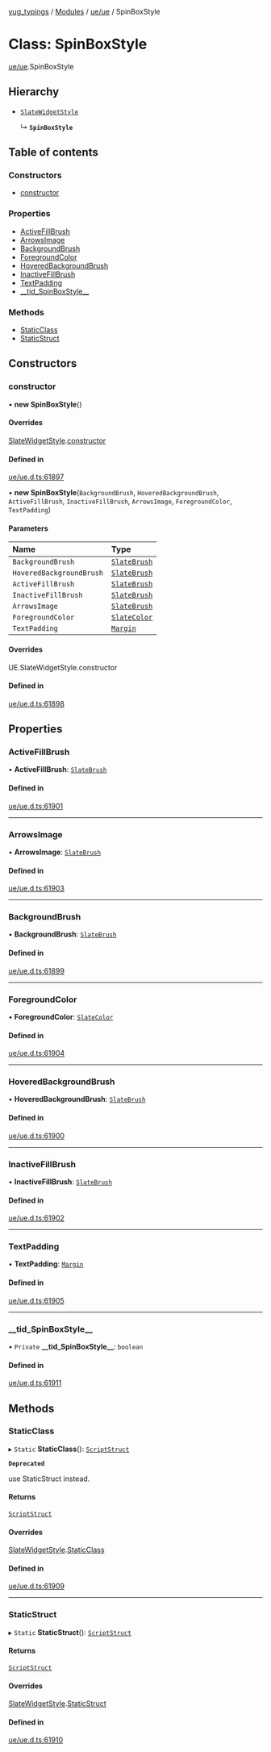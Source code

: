 [yug_typings](../README.md) / [Modules](../modules.md) / [ue/ue](../modules/ue_ue.md) / SpinBoxStyle

# Class: SpinBoxStyle

[ue/ue](../modules/ue_ue.md).SpinBoxStyle

## Hierarchy

- [`SlateWidgetStyle`](ue_ue.SlateWidgetStyle.md)

  ↳ **`SpinBoxStyle`**

## Table of contents

### Constructors

- [constructor](ue_ue.SpinBoxStyle.md#constructor)

### Properties

- [ActiveFillBrush](ue_ue.SpinBoxStyle.md#activefillbrush)
- [ArrowsImage](ue_ue.SpinBoxStyle.md#arrowsimage)
- [BackgroundBrush](ue_ue.SpinBoxStyle.md#backgroundbrush)
- [ForegroundColor](ue_ue.SpinBoxStyle.md#foregroundcolor)
- [HoveredBackgroundBrush](ue_ue.SpinBoxStyle.md#hoveredbackgroundbrush)
- [InactiveFillBrush](ue_ue.SpinBoxStyle.md#inactivefillbrush)
- [TextPadding](ue_ue.SpinBoxStyle.md#textpadding)
- [\_\_tid\_SpinBoxStyle\_\_](ue_ue.SpinBoxStyle.md#__tid_spinboxstyle__)

### Methods

- [StaticClass](ue_ue.SpinBoxStyle.md#staticclass)
- [StaticStruct](ue_ue.SpinBoxStyle.md#staticstruct)

## Constructors

### constructor

• **new SpinBoxStyle**()

#### Overrides

[SlateWidgetStyle](ue_ue.SlateWidgetStyle.md).[constructor](ue_ue.SlateWidgetStyle.md#constructor)

#### Defined in

[ue/ue.d.ts:61897](https://github.com/YugMetaverse/yug_typings/blob/25cad34/ue/ue.d.ts#L61897)

• **new SpinBoxStyle**(`BackgroundBrush`, `HoveredBackgroundBrush`, `ActiveFillBrush`, `InactiveFillBrush`, `ArrowsImage`, `ForegroundColor`, `TextPadding`)

#### Parameters

| Name | Type |
| :------ | :------ |
| `BackgroundBrush` | [`SlateBrush`](ue_ue.SlateBrush.md) |
| `HoveredBackgroundBrush` | [`SlateBrush`](ue_ue.SlateBrush.md) |
| `ActiveFillBrush` | [`SlateBrush`](ue_ue.SlateBrush.md) |
| `InactiveFillBrush` | [`SlateBrush`](ue_ue.SlateBrush.md) |
| `ArrowsImage` | [`SlateBrush`](ue_ue.SlateBrush.md) |
| `ForegroundColor` | [`SlateColor`](ue_ue.SlateColor.md) |
| `TextPadding` | [`Margin`](ue_ue.Margin.md) |

#### Overrides

UE.SlateWidgetStyle.constructor

#### Defined in

[ue/ue.d.ts:61898](https://github.com/YugMetaverse/yug_typings/blob/25cad34/ue/ue.d.ts#L61898)

## Properties

### ActiveFillBrush

• **ActiveFillBrush**: [`SlateBrush`](ue_ue.SlateBrush.md)

#### Defined in

[ue/ue.d.ts:61901](https://github.com/YugMetaverse/yug_typings/blob/25cad34/ue/ue.d.ts#L61901)

___

### ArrowsImage

• **ArrowsImage**: [`SlateBrush`](ue_ue.SlateBrush.md)

#### Defined in

[ue/ue.d.ts:61903](https://github.com/YugMetaverse/yug_typings/blob/25cad34/ue/ue.d.ts#L61903)

___

### BackgroundBrush

• **BackgroundBrush**: [`SlateBrush`](ue_ue.SlateBrush.md)

#### Defined in

[ue/ue.d.ts:61899](https://github.com/YugMetaverse/yug_typings/blob/25cad34/ue/ue.d.ts#L61899)

___

### ForegroundColor

• **ForegroundColor**: [`SlateColor`](ue_ue.SlateColor.md)

#### Defined in

[ue/ue.d.ts:61904](https://github.com/YugMetaverse/yug_typings/blob/25cad34/ue/ue.d.ts#L61904)

___

### HoveredBackgroundBrush

• **HoveredBackgroundBrush**: [`SlateBrush`](ue_ue.SlateBrush.md)

#### Defined in

[ue/ue.d.ts:61900](https://github.com/YugMetaverse/yug_typings/blob/25cad34/ue/ue.d.ts#L61900)

___

### InactiveFillBrush

• **InactiveFillBrush**: [`SlateBrush`](ue_ue.SlateBrush.md)

#### Defined in

[ue/ue.d.ts:61902](https://github.com/YugMetaverse/yug_typings/blob/25cad34/ue/ue.d.ts#L61902)

___

### TextPadding

• **TextPadding**: [`Margin`](ue_ue.Margin.md)

#### Defined in

[ue/ue.d.ts:61905](https://github.com/YugMetaverse/yug_typings/blob/25cad34/ue/ue.d.ts#L61905)

___

### \_\_tid\_SpinBoxStyle\_\_

• `Private` **\_\_tid\_SpinBoxStyle\_\_**: `boolean`

#### Defined in

[ue/ue.d.ts:61911](https://github.com/YugMetaverse/yug_typings/blob/25cad34/ue/ue.d.ts#L61911)

## Methods

### StaticClass

▸ `Static` **StaticClass**(): [`ScriptStruct`](ue_ue.ScriptStruct.md)

**`Deprecated`**

use StaticStruct instead.

#### Returns

[`ScriptStruct`](ue_ue.ScriptStruct.md)

#### Overrides

[SlateWidgetStyle](ue_ue.SlateWidgetStyle.md).[StaticClass](ue_ue.SlateWidgetStyle.md#staticclass)

#### Defined in

[ue/ue.d.ts:61909](https://github.com/YugMetaverse/yug_typings/blob/25cad34/ue/ue.d.ts#L61909)

___

### StaticStruct

▸ `Static` **StaticStruct**(): [`ScriptStruct`](ue_ue.ScriptStruct.md)

#### Returns

[`ScriptStruct`](ue_ue.ScriptStruct.md)

#### Overrides

[SlateWidgetStyle](ue_ue.SlateWidgetStyle.md).[StaticStruct](ue_ue.SlateWidgetStyle.md#staticstruct)

#### Defined in

[ue/ue.d.ts:61910](https://github.com/YugMetaverse/yug_typings/blob/25cad34/ue/ue.d.ts#L61910)
